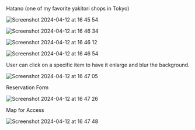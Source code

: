 Hatano (one of my favorite yakitori shops in Tokyo)

![Screenshot 2024-04-12 at 16 45 54](https://github.com/GutarManboy1/Portfolio-Site-Hatano/assets/122960936/106062d9-221e-430c-9d6a-d46d793eeffb)

![Screenshot 2024-04-12 at 16 46 34](https://github.com/GutarManboy1/Portfolio-Site-Hatano/assets/122960936/76f598b1-48fb-467b-9404-b6aa5a3d02da)

![Screenshot 2024-04-12 at 16 46 12](https://github.com/GutarManboy1/Portfolio-Site-Hatano/assets/122960936/3c123b07-beb3-4b02-a35a-8e22d037bc69)

![Screenshot 2024-04-12 at 16 46 54](https://github.com/GutarManboy1/Portfolio-Site-Hatano/assets/122960936/ce125575-4367-47d1-8cf6-faa37e1ddd32)

User can click on a specific item to have it enlarge and blur the background.

![Screenshot 2024-04-12 at 16 47 05](https://github.com/GutarManboy1/Portfolio-Site-Hatano/assets/122960936/dee5e888-fac4-493a-8e67-167b571fd600)

Reservation Form

![Screenshot 2024-04-12 at 16 47 26](https://github.com/GutarManboy1/Portfolio-Site-Hatano/assets/122960936/3cd84a13-c406-40a4-b4a6-9f138b9f1413)

Map for Access

![Screenshot 2024-04-12 at 16 47 48](https://github.com/GutarManboy1/Portfolio-Site-Hatano/assets/122960936/fadcd526-9e75-46c9-9a24-db9b09b1d2ad)

